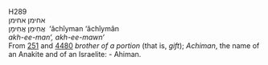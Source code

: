 <body>
  <p>H289<br>  אחימן    אחימן  <br> אֲחִימַן  אֲחִימָן  ‎  ‘ăchı̂yman  ‘ăchı̂ymân  <br><i>akh-ee-man‘,</i> <i>akh-ee-mawn‘ </i><br>From <a href="h0251.htm">251</a> and <a href="h4480.htm">4480</a>  <i>brother</i> <i>of</i> <i>a</i> <i>portion</i> (that is, <i>gift</i>); <i>Achiman</i>, the name of an Anakite and of an Israelite: - Ahiman.<br></p>
 </body>